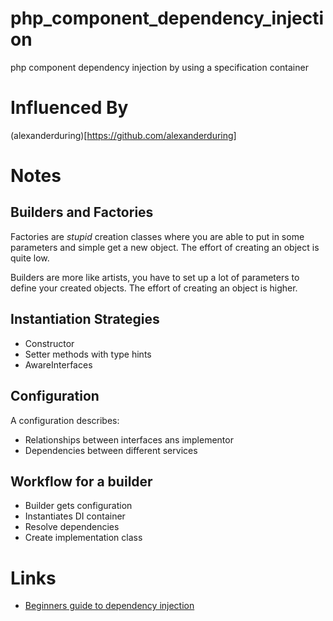 # php_component_dependency_injection

php component dependency injection by using a specification container

# Influenced By 

(alexanderduring)[https://github.com/alexanderduring]

# Notes

## Builders and Factories

Factories are *stupid* creation classes where you are able to put in some parameters and simple get a new object. The effort of creating an object is quite low.

Builders are more like artists, you have to set up a lot of parameters to define your created objects. The effort of creating an object is higher.

## Instantiation Strategies

* Constructor
* Setter methods with type hints
* AwareInterfaces

## Configuration

A configuration describes:

* Relationships between interfaces ans implementor
* Dependencies between different services

## Workflow for a builder

* Builder gets configuration
* Instantiates DI container
* Resolve dependencies
* Create implementation class

# Links

* [Beginners guide to dependency injection](http://www.theserverside.com/news/1321158/A-beginners-guide-to-Dependency-Injection)
